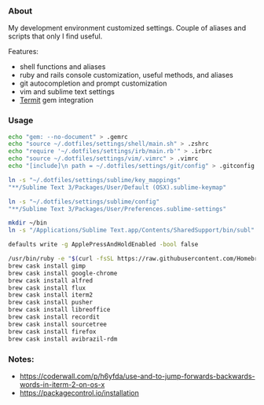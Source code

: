 ### About

My development environment customized settings. Couple of aliases and scripts that only I find useful.

Features:
* shell functions and aliases
* ruby and rails console customization, useful methods, and aliases
* git autocompletion and prompt customization
* vim and sublime text settings
* [Termit](https://github.com/pawurb/termit) gem integration

### Usage

```bash
echo "gem: --no-document" > .gemrc
echo "source ~/.dotfiles/settings/shell/main.sh" > .zshrc
echo "require '~/.dotfiles/settings/irb/main.rb'" > .irbrc
echo "source ~/.dotfiles/settings/vim/.vimrc" > .vimrc
echo "[include]\n path = ~/.dotfiles/settings/git/config" > .gitconfig
```

```bash
ln -s "~/.dotfiles/settings/sublime/key_mappings"
"**/Sublime Text 3/Packages/User/Default (OSX).sublime-keymap"

ln -s "~/.dotfiles/settings/sublime/config"
"**/Sublime Text 3/Packages/User/Preferences.sublime-settings"
```


```bash
mkdir ~/bin
ln -s "/Applications/Sublime Text.app/Contents/SharedSupport/bin/subl" ~/bin/subl
```


```bash
defaults write -g ApplePressAndHoldEnabled -bool false
```

```bash
/usr/bin/ruby -e "$(curl -fsSL https://raw.githubusercontent.com/Homebrew/install/master/install)"
brew cask install gimp
brew cask install google-chrome
brew cask install alfred
brew cask install flux
brew cask install iterm2
brew cask install pusher
brew cask install libreoffice
brew cask install recordit
brew cask install sourcetree
brew cask install firefox
brew cask install avibrazil-rdm
```

### Notes:

* https://coderwall.com/p/h6yfda/use-and-to-jump-forwards-backwards-words-in-iterm-2-on-os-x
* https://packagecontrol.io/installation


